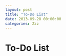 ```yaml
---
layout: post
title: "To-Do List"
date: 2013-09-28 00:00:00
categories: Zzz
---
```


# To-Do List